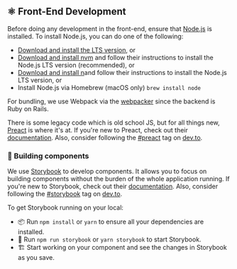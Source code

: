 ## ⚛ Front-End Development

Before doing any development in the front-end, ensure that [Node.js](https://nodejs.org) is installed. To install Node.js, you can do one of the following:

* [Download and install the LTS version](https://nodejs.org/en/download), or
* [Download and install nvm](https://github.com/creationix/nvm) and follow their instructions to install the Node.js LTS version (recommended), or
* [Download and install n](https://github.com/tj/n)and follow their instructions to install the Node.js LTS version, or
* Install Node.js via Homebrew (macOS only) `brew install node`

For bundling, we use Webpack via the [webpacker](https://github.com/rails/webpacker) since the backend is Ruby on Rails.

There is some legacy code which is old school JS, but for all things new, [Preact](https://preactjs.com) is where it's at. If you're new to Preact, check out their [documentation](https://preactjs.com/guide/getting-started). Also, consider following the [#preact](https://dev.to/t/preact) tag on [dev.to](https://dev.to).

### 👷‍ Building components

We use [Storybook](https://storybook.js.org) to develop components. It allows you to focus on building components without the burden of the whole application running. If you're new to Storybook, check out their [documentation](https://storybook.js.org/basics/guide-react). Also, consider following the [#storybook](https://dev.to/t/storybook) tag on [dev.to](https://dev.to).

To get Storybook running on your local:

* 📦 Run `npm install` or `yarn` to ensure all your dependencies are installed.
* 🏁 Run `npm run storybook` or `yarn storybook` to start Storybook.
* 🏗️ Start working on your component and see the changes in Storybook as you save.
